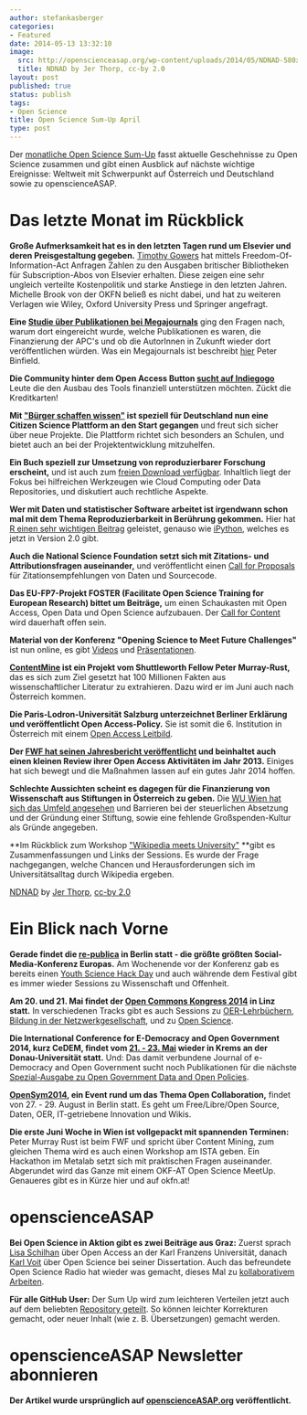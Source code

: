 ```yaml
---
author: stefankasberger
categories:
- Featured
date: 2014-05-13 13:32:10
image:
  src: http://openscienceasap.org/wp-content/uploads/2014/05/NDNAD-580x580.jpg
  title: NDNAD by Jer Thorp, cc-by 2.0
layout: post
published: true
status: publish
tags:
- Open Science
title: Open Science Sum-Up April
type: post
---
```


Der [monatliche Open Science Sum-Up](http://openscienceasap.org/social/monthly-sum-up/) fasst aktuelle Geschehnisse zu Open Science zusammen und gibt einen Ausblick auf nächste wichtige Ereignisse: Weltweit mit Schwerpunkt auf Österreich und Deutschland sowie zu openscienceASAP.

# Das letzte Monat im Rückblick

**Große Aufmerksamkeit hat es in den letzten Tagen rund um Elsevier und deren Preisgestaltung gegeben.** [Timothy Gowers](http://gowers.wordpress.com/2014/04/24/elsevier-journals-some-facts/) hat mittels Freedom-Of-Information-Act Anfragen Zahlen zu den Ausgaben britischer Bibliotheken für Subscription-Abos von Elsevier erhalten. Diese zeigen eine sehr ungleich verteilte Kostenpolitik und starke Anstiege in den letzten Jahren. Michelle Brook von der OKFN beließ es nicht dabei, und hat zu weiteren Verlagen wie Wiley, Oxford University Press und Springer angefragt.

**Eine [Studie über Publikationen bei Megajournals](https://peerj.com/articles/365/)** ging den Fragen nach, warum dort eingereicht wurde, welche Publikationen es waren, die Finanzierung der APC's und ob die AutorInnen in Zukunft wieder dort veröffentlichen würden. Was ein Megajournals ist beschreibt [hier](http://creativecommons.org.nz/2013/10/open-access-megajournals-have-they-changed-everything/) Peter Binfield.

**Die Community hinter dem Open Access Button [sucht auf Indiegogo](https://www.indiegogo.com/projects/button-2-0#home)** Leute die den Ausbau des Tools finanziell unterstützen möchten. Zückt die Kreditkarten!

**Mit ["Bürger schaffen wissen"](http://www.buergerschaffenwissen.de/) ist speziell für Deutschland nun eine Citizen Science Plattform an den Start gegangen** und freut sich sicher über neue Projekte. Die Plattform richtet sich besonders an Schulen, und bietet auch an bei der Projektentwicklung mitzuhelfen.

**Ein Buch speziell zur Umsetzung von reproduzierbarer Forschung erscheint,** und ist auch zum [freien Download verfügbar](https://osf.io/s9tya/wiki/home/). Inhaltlich liegt der Fokus bei hilfreichen Werkzeugen wie Cloud Computing oder Data Repositories, und diskutiert auch rechtliche Aspekte.

**Wer mit Daten und statistischer Software arbeitet ist irgendwann schon mal mit dem Thema Reproduzierbarkeit in Berührung gekommen.** Hier hat [R einen sehr wichtigen Beitrag](http://www.fastcolabs.com/3028381/how-the-rise-of-the-r-computer-language-is-bringing-open-source-to-science) geleistet, genauso wie [iPython](http://ipython.org/), welches es jetzt in Version 2.0 gibt.

**Auch die National Science Foundation setzt sich mit Zitations- und Attributionsfragen auseinander,** und veröffentlicht einen [Call for Proposals](http://www.nsf.gov/pubs/2014/nsf14059/nsf14059.jsp) für Zitationsempfehlungen von Daten und Sourcecode.

**Das EU-FP7-Projekt FOSTER (Facilitate Open Science Training for European Research) bittet um Beiträge,** um einen Schaukasten mit Open Access, Open Data und Open Science aufzubauen. Der [Call for Content](http://www.fosteropenscience.eu/content-for-open-science/) wird dauerhaft offen sein.

**Material von der Konferenz "Opening Science to Meet Future Challenges"** ist nun online, es gibt [Videos](https://conference2014.ceon.pl/conference/videos/) und [Präsentationen](https://conference2014.ceon.pl/conference/presentations/).

**[ContentMine](http://contentmine.org/) ist ein Projekt vom Shuttleworth Fellow Peter Murray-Rust,** das es sich zum Ziel gesetzt hat 100 Millionen Fakten aus wissenschaftlicher Literatur zu extrahieren. Dazu wird er im Juni auch nach Österreich kommen.

**Die Paris-Lodron-Universität Salzburg unterzeichnet Berliner Erklärung und veröffentlicht Open Access-Policy.** Sie ist somit die 6. Institution in Österreich mit einem [Open Access Leitbild](http://www.uni-salzburg.at/index.php?id=65443).

**Der [FWF hat seinen Jahresbericht veröffentlicht](http://www.fwf.ac.at/de/public_relations/publikationen/jahresberichte/fwf-jahresbericht-2013.pdf) und beinhaltet auch einen kleinen Review ihrer Open Access Aktivitäten im Jahr 2013.** Einiges hat sich bewegt und die Maßnahmen lassen auf ein gutes Jahr 2014 hoffen.

**Schlechte Aussichten scheint es dagegen für die Finanzierung von Wissenschaft aus Stiftungen in Österreich zu geben.** Die [WU Wien hat sich das Umfeld angesehen](http://science.apa.at/rubrik/politik_und_wirtschaft/Stiftungen_fuer_Forschung_Experten_skeptisch/SCI_20140414_SCI40111351017920968) und Barrieren bei der steuerlichen Absetzung und der Gründung einer Stiftung, sowie eine fehlende Großspenden-Kultur als Gründe angegeben.

**Im Rückblick zum Workshop ["Wikipedia meets University"](https://www.wikimedia.at/content/15-m%C3%A4rz-2014-wikipedia-meets-university) **gibt es Zusammenfassungen und Links der Sessions. Es wurde der Frage nachgegangen, welche Chancen und Herausforderungen sich im Universitätsalltag durch Wikipedia ergeben.

[NDNAD](http://www.flickr.com/photos/blprnt/3590936904/in/photostream/) by [Jer Thorp](http://www.flickr.com/photos/blprnt/), [cc-by 2.0](https://creativecommons.org/licenses/by/2.0/)

# Ein Blick nach Vorne

**Gerade findet die [re-publica](http://re-publica.de/) in Berlin statt - die größte größten Social-Media-Konferenz Europas.** Am Wochenende vor der Konferenz gab es bereits einen [Youth Science Hack Day](http://re-publica.de/en/news/call-projects-youth-science-hack-day) und auch währende dem Festival gibt es immer wieder Sessions zu Wissenschaft und Offenheit.

**Am 20. und 21. Mai findet der [Open Commons Kongress 2014](http://opencommons.public1.linz.at/oc14) in Linz statt.** In verschiedenen Tracks gibt es auch Sessions zu [OER-Lehrbüchern](http://opencommons.public1.linz.at/oc14-vortrag-l3t-der-weg-eines-oer-lehrbuches), [Bildung in der Netzwerkgesellschaft](http://opencommons.public1.linz.at/oc14-vortrag-ununi-tv-meets-open-education-bildungspolitischer-rockn-roll-mit-shopsystem), und zu [Open Science](http://opencommons.public1.linz.at/oc14-vortrag-open-science-in-osterreich-packen-wirs-an).

**Die International Conference for E-Democracy and Open Government 2014, kurz CeDEM, findet vom [21\. - 23. Mai](http://www.donau-uni.ac.at/en/department/gpa/telematik/edemocracy-conference/edem/vid/19486/) wieder in Krems an der Donau-Universität statt.** Und: Das damit verbundene Journal of e-Democracy and Open Government sucht noch Publikationen für die nächste [Spezial-Ausgabe zu Open Government Data and Open Policies](http://www.jedem.org/announcement/view/12).

**[OpenSym2014](http://www.opensym.org/), ein Event rund um das Thema Open Collaboration,** findet von 27. - 29. August in Berlin statt. Es geht um Free/Libre/Open Source, Daten, OER, IT-getriebene Innovation und Wikis.

**Die erste Juni Woche in Wien ist vollgepackt mit spannenden Terminen:** Peter Murray Rust ist beim FWF und spricht über Content Mining, zum gleichen Thema wird es auch einen Workshop am ISTA geben. Ein Hackathon im Metalab setzt sich mit praktischen Fragen auseinander. Abgerundet wird das Ganze mit einem OKF-AT Open Science MeetUp. Genaueres gibt es in Kürze hier und auf okfn.at!

# openscienceASAP

**Bei Open Science in Aktion gibt es zwei Beiträge aus Graz:** Zuerst sprach [Lisa Schilhan](http://openscienceasap.org/stream/2014/04/07/osia6-open-access-an-der-uni-graz/) über Open Access an der Karl Franzens Universität, danach [Karl Voit](http://openscienceasap.org/stream/2014/04/21/osia7-open-science-in-der-praxis/) über Open Science bei seiner Dissertation. Auch das befreundete Open Science Radio hat wieder was gemacht, dieses Mal zu [kollaborativem Arbeiten](http://www.openscienceradio.de/2014/04/osr016-kollaborative-wissenschaft/).

**Für alle GitHub User:** Der Sum Up wird zum leichteren Verteilen jetzt auch auf dem beliebten [Repository geteilt](https://github.com/openscienceASAP/monatlicher-open-science-sum-up). So können leichter Korrekturen gemacht, oder neuer Inhalt (wie z. B. Übersetzungen) gemacht werden.

# openscienceASAP Newsletter abonnieren

**Der Artikel wurde ursprünglich auf [openscienceASAP.org](http://openscienceasap.org/stream/2014/05/07/open-science-sum-up-april/) veröffentlicht.**